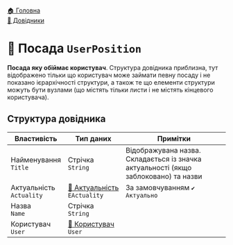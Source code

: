 ﻿[🏠 Головна](../README.MD)  
[📘 Довідники](./README.MD)  

# 📘 Посада `UserPosition`
**Посада яку обіймає користувач**. Структура довідника приблизна, тут відображено тільки що користувач може займати певну посаду і не показано ієрархічності структури, а також те що елементи структури можуть бути вузлами (що містять тільки листи і не містять кінцевого користувача).

## Структура довідника
| Властивість | Тип даних | Примітки |
|---|---|---|
| Найменування </br> `Title` | Стрічка </br> `String` | Відображувана назва. Складається із значка актуальності (якщо заблоковано) та назви  |
| Актуальність </br> `Actuality` | [🎲 Актуальність](../Enums/EActuality.md) </br> `EActuality` | За замовчуванням `✔️ Актуально` |
| Назва </br> `Name` | Стрічка </br> `String` |  |
| Користувач </br> `User` | [📘 Користувач](./User.md) </br> `User` |  |